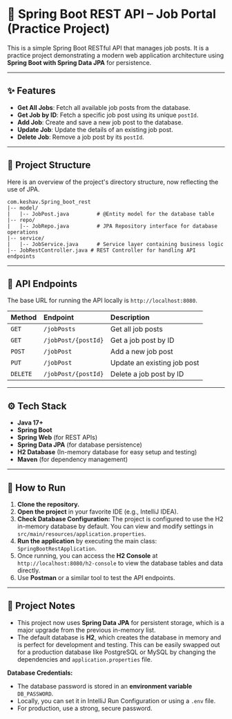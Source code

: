 # 🌱 Spring Boot REST API – Job Portal (Practice Project)

This is a simple Spring Boot RESTful API that manages job posts. It is a practice project demonstrating a modern web application architecture using **Spring Boot with Spring Data JPA** for persistence.

---

## ✨ Features

* **Get All Jobs**: Fetch all available job posts from the database.
* **Get Job by ID**: Fetch a specific job post using its unique `postId`.
* **Add Job**: Create and save a new job post to the database.
* **Update Job**: Update the details of an existing job post.
* **Delete Job**: Remove a job post by its `postId`.

---

## 📁 Project Structure

Here is an overview of the project's directory structure, now reflecting the use of JPA.

```text
com.keshav.Spring_boot_rest
|-- model/
|   |-- JobPost.java         # @Entity model for the database table
|-- repo/
|   |-- JobRepo.java         # JPA Repository interface for database operations
|-- service/
|   |-- JobService.java      # Service layer containing business logic
|-- JobRestController.java # REST Controller for handling API endpoints
```

---

## 🔑 API Endpoints

The base URL for running the API locally is `http://localhost:8080`.

| Method | Endpoint              | Description                    |
| :----- | :-------------------- | :----------------------------- |
| `GET`  | `/jobPosts`           | Get all job posts              |
| `GET`  | `/jobPost/{postId}`   | Get a job post by ID           |
| `POST` | `/jobPost`            | Add a new job post             |
| `PUT`  | `/jobPost`            | Update an existing job post    |
| `DELETE`| `/jobPost/{postId}`   | Delete a job post by ID        |

---

## ⚙️ Tech Stack

* **Java 17+**
* **Spring Boot**
* **Spring Web** (for REST APIs)
* **Spring Data JPA** (for database persistence)
* **H2 Database** (In-memory database for easy setup and testing)
* **Maven** (for dependency management)

---

## 🎯 How to Run

1.  **Clone the repository.**
2.  **Open the project** in your favorite IDE (e.g., IntelliJ IDEA).
3.  **Check Database Configuration:** The project is configured to use the H2 in-memory database by default. You can view and modify settings in `src/main/resources/application.properties`.
4.  **Run the application** by executing the main class: `SpringBootRestApplication`.
5.  Once running, you can access the **H2 Console** at `http://localhost:8080/h2-console` to view the database tables and data directly.
6.  Use **Postman** or a similar tool to test the API endpoints.

---

## 📝 Project Notes

* This project now uses **Spring Data JPA** for persistent storage, which is a major upgrade from the previous in-memory list.
* The default database is **H2**, which creates the database in memory and is perfect for development and testing. This can be easily swapped out for a production database like PostgreSQL or MySQL by changing the dependencies and `application.properties` file.

**Database Credentials:**
- The database password is stored in an **environment variable** `DB_PASSWORD`.
- Locally, you can set it in IntelliJ Run Configuration or using a `.env` file.
- For production, use a strong, secure password.